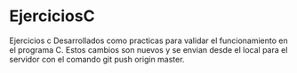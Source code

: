 # EjerciciosC
Ejercicios c 
Desarrollados como practicas para validar el funcionamiento en el programa C. Estos cambios son nuevos y se envian desde el local para el servidor con el comando git push origin master.
